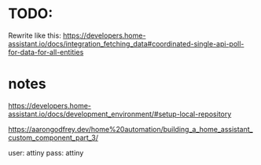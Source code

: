 # TODO:
Rewrite like this: https://developers.home-assistant.io/docs/integration_fetching_data#coordinated-single-api-poll-for-data-for-all-entities


# notes

https://developers.home-assistant.io/docs/development_environment/#setup-local-repository

https://aarongodfrey.dev/home%20automation/building_a_home_assistant_custom_component_part_3/

user: attiny
pass: attiny